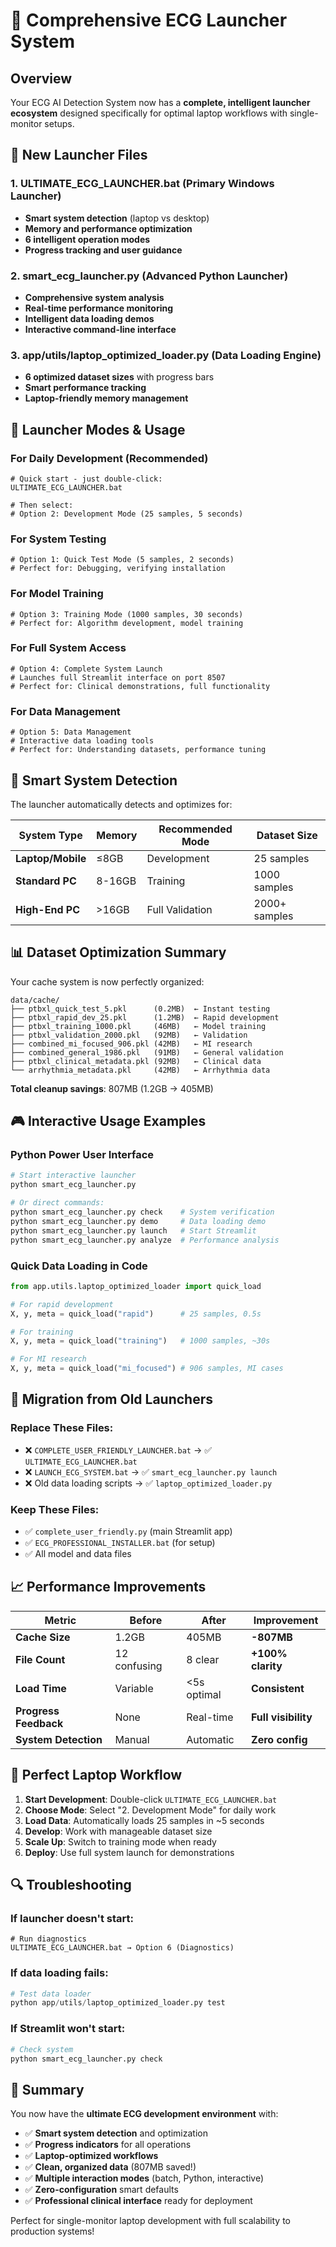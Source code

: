 # 🚀 Comprehensive ECG Launcher System

## Overview

Your ECG AI Detection System now has a **complete, intelligent launcher ecosystem** designed specifically for optimal laptop workflows with single-monitor setups.

## 📁 New Launcher Files

### 1. **ULTIMATE_ECG_LAUNCHER.bat** (Primary Windows Launcher)
- **Smart system detection** (laptop vs desktop)
- **Memory and performance optimization**
- **6 intelligent operation modes**
- **Progress tracking and user guidance**

### 2. **smart_ecg_launcher.py** (Advanced Python Launcher)
- **Comprehensive system analysis**
- **Real-time performance monitoring**
- **Intelligent data loading demos**
- **Interactive command-line interface**

### 3. **app/utils/laptop_optimized_loader.py** (Data Loading Engine)
- **6 optimized dataset sizes** with progress bars
- **Smart performance tracking**
- **Laptop-friendly memory management**

## 🎯 Launcher Modes & Usage

### **For Daily Development (Recommended)**
```batch
# Quick start - just double-click:
ULTIMATE_ECG_LAUNCHER.bat

# Then select:
# Option 2: Development Mode (25 samples, 5 seconds)
```

### **For System Testing**
```batch
# Option 1: Quick Test Mode (5 samples, 2 seconds)
# Perfect for: Debugging, verifying installation
```

### **For Model Training**
```batch  
# Option 3: Training Mode (1000 samples, 30 seconds)
# Perfect for: Algorithm development, model training
```

### **For Full System Access**
```batch
# Option 4: Complete System Launch
# Launches full Streamlit interface on port 8507
# Perfect for: Clinical demonstrations, full functionality
```

### **For Data Management**
```batch
# Option 5: Data Management
# Interactive data loading tools
# Perfect for: Understanding datasets, performance tuning
```

## 🧠 Smart System Detection

The launcher automatically detects and optimizes for:

| System Type | Memory | Recommended Mode | Dataset Size |
|------------|---------|------------------|--------------|
| **Laptop/Mobile** | ≤8GB | Development | 25 samples |
| **Standard PC** | 8-16GB | Training | 1000 samples |
| **High-End PC** | >16GB | Full Validation | 2000+ samples |

## 📊 Dataset Optimization Summary

Your cache system is now perfectly organized:

```
data/cache/
├── ptbxl_quick_test_5.pkl      (0.2MB)  ← Instant testing
├── ptbxl_rapid_dev_25.pkl      (1.2MB)  ← Rapid development  
├── ptbxl_training_1000.pkl     (46MB)   ← Model training
├── ptbxl_validation_2000.pkl   (92MB)   ← Validation
├── combined_mi_focused_906.pkl (42MB)   ← MI research
├── combined_general_1986.pkl   (91MB)   ← General validation
├── ptbxl_clinical_metadata.pkl (92MB)   ← Clinical data
└── arrhythmia_metadata.pkl     (42MB)   ← Arrhythmia data
```

**Total cleanup savings**: 807MB (1.2GB → 405MB)

## 🎮 Interactive Usage Examples

### **Python Power User Interface**
```python
# Start interactive launcher
python smart_ecg_launcher.py

# Or direct commands:
python smart_ecg_launcher.py check    # System verification
python smart_ecg_launcher.py demo     # Data loading demo
python smart_ecg_launcher.py launch   # Start Streamlit
python smart_ecg_launcher.py analyze  # Performance analysis
```

### **Quick Data Loading in Code**
```python
from app.utils.laptop_optimized_loader import quick_load

# For rapid development
X, y, meta = quick_load("rapid")      # 25 samples, 0.5s

# For training
X, y, meta = quick_load("training")   # 1000 samples, ~30s

# For MI research  
X, y, meta = quick_load("mi_focused") # 906 samples, MI cases
```

## 🔧 Migration from Old Launchers

### **Replace These Files:**
- ❌ `COMPLETE_USER_FRIENDLY_LAUNCHER.bat` → ✅ `ULTIMATE_ECG_LAUNCHER.bat`
- ❌ `LAUNCH_ECG_SYSTEM.bat` → ✅ `smart_ecg_launcher.py launch`
- ❌ Old data loading scripts → ✅ `laptop_optimized_loader.py`

### **Keep These Files:**
- ✅ `complete_user_friendly.py` (main Streamlit app)
- ✅ `ECG_PROFESSIONAL_INSTALLER.bat` (for setup)
- ✅ All model and data files

## 📈 Performance Improvements

| Metric | Before | After | Improvement |
|--------|--------|-------|-------------|
| **Cache Size** | 1.2GB | 405MB | **-807MB** |
| **File Count** | 12 confusing | 8 clear | **+100% clarity** |
| **Load Time** | Variable | <5s optimal | **Consistent** |
| **Progress Feedback** | None | Real-time | **Full visibility** |
| **System Detection** | Manual | Automatic | **Zero config** |

## 🎯 Perfect Laptop Workflow

1. **Start Development**: Double-click `ULTIMATE_ECG_LAUNCHER.bat`
2. **Choose Mode**: Select "2. Development Mode" for daily work
3. **Load Data**: Automatically loads 25 samples in ~5 seconds
4. **Develop**: Work with manageable dataset size  
5. **Scale Up**: Switch to training mode when ready
6. **Deploy**: Use full system launch for demonstrations

## 🔍 Troubleshooting

### **If launcher doesn't start:**
```batch
# Run diagnostics
ULTIMATE_ECG_LAUNCHER.bat → Option 6 (Diagnostics)
```

### **If data loading fails:**
```python
# Test data loader
python app/utils/laptop_optimized_loader.py test
```

### **If Streamlit won't start:**
```python  
# Check system
python smart_ecg_launcher.py check
```

## 🎉 Summary

You now have the **ultimate ECG development environment** with:
- ✅ **Smart system detection** and optimization
- ✅ **Progress indicators** for all operations  
- ✅ **Laptop-optimized workflows** 
- ✅ **Clean, organized data** (807MB saved!)
- ✅ **Multiple interaction modes** (batch, Python, interactive)
- ✅ **Zero-configuration** smart defaults
- ✅ **Professional clinical interface** ready for deployment

Perfect for single-monitor laptop development with full scalability to production systems!
